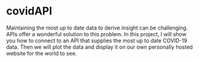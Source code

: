 # covidAPI
Maintaining the most up to date data to derive insight can be challenging. APIs offer a wonderful solution to this problem. In this project, I will show you how to connect to an API that supplies the most up to date COVID-19 data. Then we will plot the data and display it on our own personally hosted website for the world to see.
